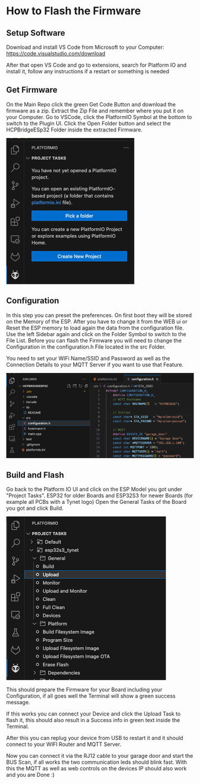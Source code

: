 # How to Flash the Firmware

## Setup Software

Download and install VS Code from Microsoft to your Computer: https://code.visualstudio.com/download

After that open VS Code and go to extensions, search for Platform IO and install it, follow any instructions if a restart or something is needed

## Get Firmware

On the Main Repo click the green Get Code Button and download the firmware as a zip.
Extract the Zip File and remember where you put it on your Computer.
Go to VSCode, click the PlatformIO Symbol at the bottom to switch to the Plugin UI.
Click the Open Folder button and select the HCPBridgeESp32 Folder inside the extracted Firmware.

![image](../Images/project.png)


## Configuration

In this step you can preset the preferences. On first boot they will be stored on the Memory of the ESP. 
After you have to change it from the WEB ui or Reset the ESP memory to load again the data from the configuration file.
Use the left Sidebar again and click on the Folder Symbol to switch to the File List.
Before you can flash the Firmware you will need to change the Configuration in the configuration.h File located in the src Folder.

You need to set your WIFi Name/SSID and Password as well as the Connection Details to your MQTT Server if you want to use that Feature.

![image](../Images/configuration.png)


## Build and Flash

Go back to the Platform IO UI and click on the ESP Model you got under "Project Tasks".
ESP32 for older Boards and ESP32S3 for newer Boards (for example all PCBs with a Tynet logo)
Open the General Tasks of the Board you got and click Build.

![image](../Images/upload.png)

This should prepare the Firmware for your Board including your Configuration, if all goes well the Terminal will show a green success message.

If this works you can connect your Device and click the Upload Task to flash it, this should also result in a Success info in green text inside the Terminal.

After this you can replug your device from USB to restart it and it should connect to your WIFI Router and MQTT Server.

Now you can connect it via the RJ12 cable to your garage door and start the BUS Scan, if all works the two communication leds should blink fast.
With this the MQTT as well as web controls on the devices IP should also work and you are Done :)
